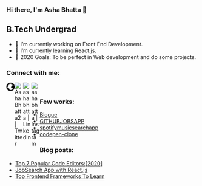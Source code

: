 ### Hi there, I'm Asha Bhatta 👋

## B.Tech Undergrad
- 🔭 I’m currently working on Front End Development.
- 🌱 I’m currently learning React.js.
- 🥅 2020 Goals: To be perfect in Web development and  do some projects.

### Connect with me:

[<img align="left" alt="ashabhatta.tk" width="22px" src="https://raw.githubusercontent.com/iconic/open-iconic/master/svg/globe.svg" />][website]
[<img align="left" alt="AshaBhatta2 | Twitter" width="22px" src="https://cdn.jsdelivr.net/npm/simple-icons@v3/icons/twitter.svg" />][twitter]
[<img align="left" alt="ashabhatta | LinkedIn" width="22px" src="https://cdn.jsdelivr.net/npm/simple-icons@v3/icons/linkedin.svg" />][linkedin]
[<img align="left" alt="ashabhatta | Instagram" width="22px" src="https://cdn.jsdelivr.net/npm/simple-icons@v3/icons/instagram.svg" />][instagram]<br/>

### Few works:
* <a href="https://blogue.tech" target="_blank">Blogue</a>
* <a href="https://githubjobsearchapp.netlify.app/" target="_blank">GITHUBJOBSAPP</a>
* <a href="https://spotifymusicsearch.netlify.app/" target="_blank">spotifymusicsearchapp</a>
* <a href="https://codepencloned.netlify.app/" target="_blank">codepen-clone</a>

 
### Blog posts:
* <a href="https://blogue.tech/blogs/top-7-popular-code-editors:2020" target="_blank">Top 7 Popular Code Editors:[2020]</a>
* <a href="https://blogue.tech/blogs/jobsearch-app-with-react.js" target="_blank">JobSearch App with React.js</a>
* <a href="https://blogue.tech/blogs/top-frontend-frameworks-to-learn" target="_blank">Top Frontend Frameworks To Learn</a>



[website]: https://ashabhatta.netlify.app/
[twitter]: https://twitter.com/AshaBhatta2
[instagram]: https://instagram.com/ashabhatta/
[linkedin]: https://linkedin.com/in/ashabhatta
